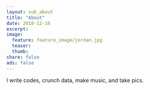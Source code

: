 ```yaml
---
layout: sub_about
title: "About"
date: 2018-12-16
excerpt:
image:
  feature: feature_image/jordan.jpg
  teaser:
  thumb:
share: false
ads: false
---
```

<!-- <figure>
	<img src="{{ site.url }}/images/about_image/eddie2.jpg" height="256" width="256">
	<img src="{{ site.url }}/images/about_image/avatar.png" height="256" width="256">
</figure> -->
<!--  <i> “ Making the simple complicated is commonplace; making the complicated simple, awesomely simple, that's creativity. ” — Charles Mingus </i> -->


I write codes, crunch data, make music, and take pics.

